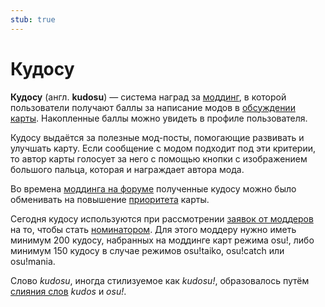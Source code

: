 ```yaml
---
stub: true
---
```


# Кудосу

**Кудосу** (англ. **kudosu**) — система наград за [моддинг](/wiki/Modding), в которой пользователи получают баллы за написание модов в [обсуждении карты](/wiki/Beatmap_discussion). Накопленные баллы можно увидеть в профиле пользователя.

Кудосу выдаётся за полезные мод-посты, помогающие развивать и улучшать карту. Если сообщение с модом подходит под эти критерии, то автор карты голосует за него с помощью кнопки с изображением большого пальца, которая и награждает автора мода.

Во времена [моддинга на форуме](/wiki/Modding/Forum_modding) полученные кудосу можно было обменивать на повышение [приоритета](/wiki/Modding/Star_priority) карты.

Сегодня кудосу используются при рассмотрении [заявок от моддеров](/wiki/People/The_Team/Beatmap_Nominators/Becoming_a_Beatmap_Nominator) на то, чтобы стать [номинатором](/wiki/People/The_Team/Beatmap_Nominators). Для этого моддеру нужно иметь минимум 200 кудосу, набранных на моддинге карт режима osu!, либо минимум 150 кудосу в случае режимов osu!taiko, osu!catch или osu!mania.

Слово *kudosu*, иногда стилизуемое как *kudosu!*, образовалось путём [слияния слов](https://ru.wikipedia.org/wiki/Словослияние) *kudos* и *osu!*.
